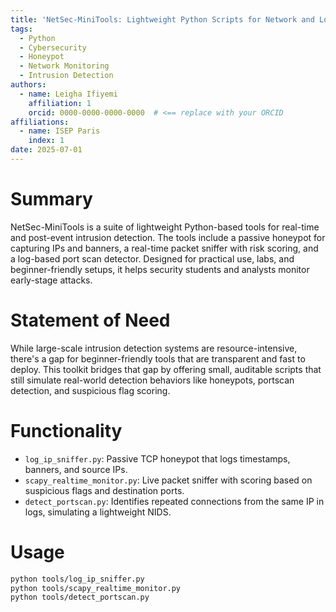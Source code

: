 ```yaml
---
title: 'NetSec-MiniTools: Lightweight Python Scripts for Network and Log-Based Intrusion Detection'
tags:
  - Python
  - Cybersecurity
  - Honeypot
  - Network Monitoring
  - Intrusion Detection
authors:
  - name: Leigha Ifiyemi
    affiliation: 1
    orcid: 0000-0000-0000-0000  # <== replace with your ORCID
affiliations:
  - name: ISEP Paris
    index: 1
date: 2025-07-01
---
```


# Summary

NetSec-MiniTools is a suite of lightweight Python-based tools for real-time and post-event intrusion detection. The tools include a passive honeypot for capturing IPs and banners, a real-time packet sniffer with risk scoring, and a log-based port scan detector. Designed for practical use, labs, and beginner-friendly setups, it helps security students and analysts monitor early-stage attacks.

# Statement of Need

While large-scale intrusion detection systems are resource-intensive, there's a gap for beginner-friendly tools that are transparent and fast to deploy. This toolkit bridges that gap by offering small, auditable scripts that still simulate real-world detection behaviors like honeypots, portscan detection, and suspicious flag scoring.

# Functionality

- `log_ip_sniffer.py`: Passive TCP honeypot that logs timestamps, banners, and source IPs.
- `scapy_realtime_monitor.py`: Live packet sniffer with scoring based on suspicious flags and destination ports.
- `detect_portscan.py`: Identifies repeated connections from the same IP in logs, simulating a lightweight NIDS.

# Usage

```bash
python tools/log_ip_sniffer.py
python tools/scapy_realtime_monitor.py
python tools/detect_portscan.py
